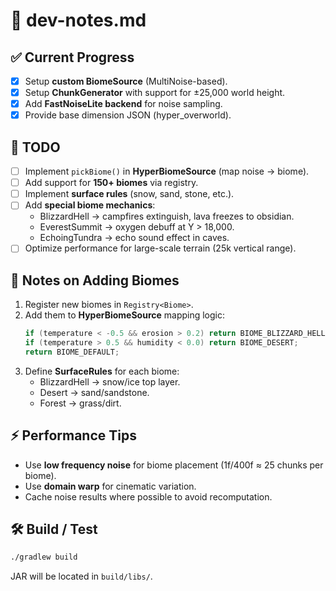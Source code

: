 
# 📓 dev-notes.md

## ✅ Current Progress
- [x] Setup **custom BiomeSource** (MultiNoise-based).
- [x] Setup **ChunkGenerator** with support for ±25,000 world height.
- [x] Add **FastNoiseLite backend** for noise sampling.
- [x] Provide base dimension JSON (hyper_overworld).

## 🚧 TODO
- [ ] Implement `pickBiome()` in **HyperBiomeSource** (map noise → biome).
- [ ] Add support for **150+ biomes** via registry.
- [ ] Implement **surface rules** (snow, sand, stone, etc.).
- [ ] Add **special biome mechanics**:
  - BlizzardHell → campfires extinguish, lava freezes to obsidian.
  - EverestSummit → oxygen debuff at Y > 18,000.
  - EchoingTundra → echo sound effect in caves.
- [ ] Optimize performance for large-scale terrain (25k vertical range).

## 📌 Notes on Adding Biomes
1. Register new biomes in `Registry<Biome>`.
2. Add them to **HyperBiomeSource** mapping logic:
   ```java
   if (temperature < -0.5 && erosion > 0.2) return BIOME_BLIZZARD_HELL;
   if (temperature > 0.5 && humidity < 0.0) return BIOME_DESERT;
   return BIOME_DEFAULT;
   ```
3. Define **SurfaceRules** for each biome:
   - BlizzardHell → snow/ice top layer.
   - Desert → sand/sandstone.
   - Forest → grass/dirt.

## ⚡ Performance Tips
- Use **low frequency noise** for biome placement (1f/400f ≈ 25 chunks per biome).
- Use **domain warp** for cinematic variation.
- Cache noise results where possible to avoid recomputation.

## 🛠️ Build / Test
```bash
./gradlew build
```
JAR will be located in `build/libs/`.
